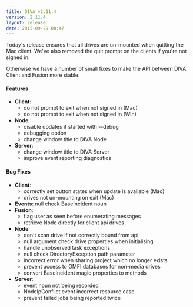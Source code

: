 ```yaml
---
title: DIVA v2.11.4
version: 2.11.4
layout: release
date: 2015-09-29 08:47
---
```


Today's release ensures that all drives are un-mounted when quitting the Mac client.
We've also removed the quit prompt on the clients if you're not signed in.

Otherwise we have a number of small fixes to make the API between DIVA Client and Fusion more stable.

#### Features

- **Client**:
  - do not prompt to exit when not signed in (Mac)
  - do not prompt to exit when not signed in (Win)
- **Node**:
  - disable updates if started with --debug
  - debugging option
  - change window title to DIVA Node
- **Server**:
  - change window title to DIVA Server
  - improve event reporting diagnostics

#### Bug Fixes

- **Client**:
  - correctly set button states when update is available (Mac)
  - drives not un-mounting on exit (Mac)
- **Events**: null check BaseIncident noun
- **Fusion**:
  - flag user as seen before enumerating messages
  - retrieve Node directly for client api drives
- **Node**:
  - don't scan drive if not correctly bound from api
  - null argument check drive properties when initialising
  - handle unobserved task exceptions
  - null check DirectoryException path parameter
  - incorrect error when sharing project which no longer exists
  - prevent access to OMFI databases for non-media drives
  - convert BaseIncident magic properties to methods
- **Server**:
  - event noun not being recorded
  - NodeIpConflict event incorrect resource case
  - prevent failed jobs being reported twice
